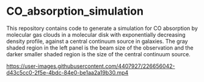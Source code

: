 # CO_absorption_simulation
This repository contains code to generate a simulation for CO absorption by molecular gas clouds in a molecular disk with exponentially decreasing density profile, against a central continuum source in galaxies. The gray shaded region in the left panel is the beam size of the observation and the darker smaller shaded region is the size of the central continuum source.


https://user-images.githubusercontent.com/4407927/226656042-d43c5cc0-2f5e-4bdc-84e0-be1aa2a19b30.mp4

